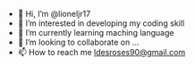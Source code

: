 - 👋 Hi, I’m @lioneljr17
- 👀 I’m interested in developing my coding skill 
- 🌱 I’m currently learning maching language 
- 💞️ I’m looking to collaborate on ...
- 📫 How to reach me ldesroses90@gmail.com

<!---
lioneljr17/lioneljr17 is a ✨ special ✨ repository because its `README.md` (this file) appears on your GitHub profile.
You can click the Preview link to take a look at your changes.
--->
